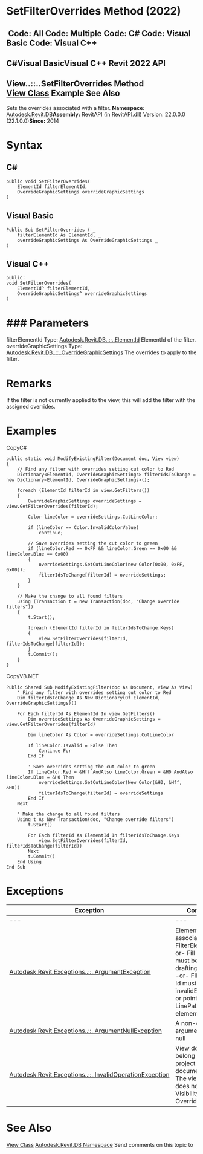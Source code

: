 # SetFilterOverrides Method (2022)

﻿
 Code: All Code: Multiple Code: C# Code: Visual Basic Code: Visual C++   
---  
C#Visual BasicVisual C++
Revit 2022 API  
---  
View..::..SetFilterOverrides Method   
[View Class](fb92a4e7-f3a7-ef14-e631-342179b18de9.md "View Class") Example See Also  
---  
Sets the overrides associated with a filter. 
**Namespace:** [Autodesk.Revit.DB](87546ba7-461b-c646-cbb1-2cb8f5bff8b2.md "Autodesk.Revit.DB Namespace")**Assembly:** RevitAPI (in RevitAPI.dll) Version: 22.0.0.0 (22.1.0.0)**Since:** 2014 
# Syntax
C#  
---  
```text
public void SetFilterOverrides(
	ElementId filterElementId,
	OverrideGraphicSettings overrideGraphicSettings
)
```
  
Visual Basic  
---  
```text
Public Sub SetFilterOverrides ( _
	filterElementId As ElementId, _
	overrideGraphicSettings As OverrideGraphicSettings _
)
```
  
Visual C++  
---  
```text
public:
void SetFilterOverrides(
	ElementId^ filterElementId, 
	OverrideGraphicSettings^ overrideGraphicSettings
)
```
  
# ### Parameters
filterElementId
    Type: [Autodesk.Revit.DB..::..ElementId](44f3f7b1-3229-3404-93c9-dc5e70337dd6.md "ElementId Class") ElementId of the filter. 
overrideGraphicSettings
    Type: [Autodesk.Revit.DB..::..OverrideGraphicSettings](eb2bd6b6-b7b2-5452-2070-2dbadb9e068a.md "OverrideGraphicSettings Class") The overrides to apply to the filter. 
# Remarks
If the filter is not currently applied to the view, this will add the filter with the assigned overrides. 
# Examples
CopyC#
```text
public static void ModifyExistingFilter(Document doc, View view)
{
    // Find any filter with overrides setting cut color to Red
    Dictionary<ElementId, OverrideGraphicSettings> filterIdsToChange = new Dictionary<ElementId, OverrideGraphicSettings>();

    foreach (ElementId filterId in view.GetFilters())
    {
        OverrideGraphicSettings overrideSettings = view.GetFilterOverrides(filterId);

        Color lineColor = overrideSettings.CutLineColor;

        if (lineColor == Color.InvalidColorValue)
            continue;

        // Save overrides setting the cut color to green
        if (lineColor.Red == 0xFF && lineColor.Green == 0x00 && lineColor.Blue == 0x00)
        {
            overrideSettings.SetCutLineColor(new Color(0x00, 0xFF, 0x00));
            filterIdsToChange[filterId] = overrideSettings;
        }
    }

    // Make the change to all found filters
    using (Transaction t = new Transaction(doc, "Change override filters"))
    {
        t.Start();

        foreach (ElementId filterId in filterIdsToChange.Keys)
        {
            view.SetFilterOverrides(filterId, filterIdsToChange[filterId]);
        }
        t.Commit();
    }
}
```

CopyVB.NET
```text
Public Shared Sub ModifyExistingFilter(doc As Document, view As View)
    ' Find any filter with overrides setting cut color to Red
    Dim filterIdsToChange As New Dictionary(Of ElementId, OverrideGraphicSettings)()

    For Each filterId As ElementId In view.GetFilters()
        Dim overrideSettings As OverrideGraphicSettings = view.GetFilterOverrides(filterId)

        Dim lineColor As Color = overrideSettings.CutLineColor

        If lineColor.IsValid = False Then
            Continue For
        End If

        ' Save overrides setting the cut color to green
        If lineColor.Red = &Hff AndAlso lineColor.Green = &H0 AndAlso lineColor.Blue = &H0 Then
            overrideSettings.SetCutLineColor(New Color(&H0, &Hff, &H0))
            filterIdsToChange(filterId) = overrideSettings
        End If
    Next

    ' Make the change to all found filters
    Using t As New Transaction(doc, "Change override filters")
        t.Start()

        For Each filterId As ElementId In filterIdsToChange.Keys
            view.SetFilterOverrides(filterId, filterIdsToChange(filterId))
        Next
        t.Commit()
    End Using
End Sub
```

# Exceptions
| Exception | Condition |
| --- | --- |
| --- | --- |
| [Autodesk.Revit.Exceptions..::..ArgumentException](2e6e4206-97a8-dd4b-df5d-4269f4bb6088.md "ArgumentException Class") | ElementId is not associated with a FilterElement. -or- Fill pattern must be a drafting pattern. -or- Fill pattern Id must be invalidElementId or point to a LinePattern element. |
| [Autodesk.Revit.Exceptions..::..ArgumentNullException](631e1424-60f4-929b-4e52-dda9dcd26316.md "ArgumentNullException Class") | A non-optional argument was null |
| [Autodesk.Revit.Exceptions..::..InvalidOperationException](9e715f03-3884-e539-4dd6-8d7545733adc.md "InvalidOperationException Class") | View does not belong to a project document. -or- The view type does not support Visibility/Graphics Overriddes. |

# See Also
[View Class](fb92a4e7-f3a7-ef14-e631-342179b18de9.md "View Class")
[Autodesk.Revit.DB Namespace](87546ba7-461b-c646-cbb1-2cb8f5bff8b2.md "Autodesk.Revit.DB Namespace")
Send comments on this topic to 